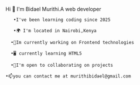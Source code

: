 Hi 👋 I'm Bidael Murithi.A web developer

       •I've been learning coding since 2025
   
       •🌍 I'm located in Nairobi,Kenya
    
      •🔭Im currently working on Frontend technologies 
    
      •🖥️ currently learning HTML5 
    
      •🤝I'm open to collaborating on projects
    
    •📫you can contact me at murithibidael@gmail.com
    
